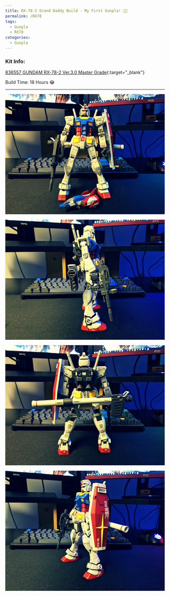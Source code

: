 ```yaml
---
title: RX-78-2 Grand Daddy Build - My First Gunpla! 🙌🏻
permalink: /RX78
tags:
  - Gunpla
  - RX78
categories:
  - Gunpla
---
```


### Kit Info:
[836557 GUNDAM RX-78-2 Ver.3.0 Master Grade](http://dalong.net/reviews/mg/m172/m172_p.htm){:target="_blank"}

Build Time: 18 Hours 😂

---

![](/gunpla/RX78_1.png)

![](/gunpla/RX78_2.png)

![](/gunpla/RX78_3.png)

![](/gunpla/RX78_4.png)


<script src="https://unpkg.com/vanilla-back-to-top@7.2.1/dist/vanilla-back-to-top.min.js"></script>
<script>addBackToTop({
  diameter: 56,
  backgroundColor: 'rgb(255, 82, 82)',
  textColor: '#fff'
})</script>
